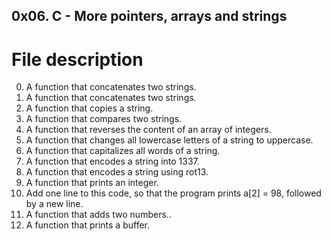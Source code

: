 ## 0x06. C - More pointers, arrays and strings

# File description

 0. A function that concatenates two strings.
 1. A function that concatenates two strings.
 2. A function that copies a string.
 3. A function that compares two strings.
 4. A function that reverses the content of an array of integers.
 5. A function that changes all lowercase letters of a string to uppercase.
 6. A function that capitalizes all words of a string.
 7. A function that encodes a string into 1337.
 8. A function that encodes a string using rot13.
 9. A function that prints an integer.
 10. Add one line to this code, so that the program prints a[2] = 98, followed by a new line.
 11. A function that adds two numbers..
 12. A function that prints a buffer.     

